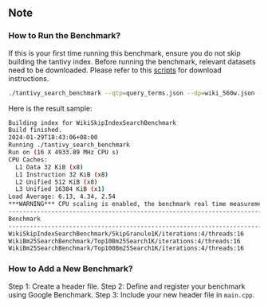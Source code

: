 
## Note
### How to Run the Benchmark?
If this is your first time running this benchmark, ensure you do not skip building the tantivy index.
Before running the benchmark, relevant datasets need to be downloaded.
Please refer to this [scripts](../scripts/download_datasets.sh) for download instructions.

```bash
./tantivy_search_benchmark --qtp=query_terms.json --dp=wiki_560w.json --ip=tantivy_index_path --sbi=false
```
Here is the result sample:
```bash
Building index for WikiSkipIndexSearchBenchmark
Build finished.
2024-01-29T18:43:06+08:00
Running ./tantivy_search_benchmark
Run on (16 X 4933.89 MHz CPU s)
CPU Caches:
  L1 Data 32 KiB (x8)
  L1 Instruction 32 KiB (x8)
  L2 Unified 512 KiB (x8)
  L3 Unified 16384 KiB (x1)
Load Average: 6.13, 4.34, 2.54
***WARNING*** CPU scaling is enabled, the benchmark real time measurements may be noisy and will incur extra overhead.
-------------------------------------------------------------------------------------------------------------
Benchmark                                                                   Time             CPU   Iterations
-------------------------------------------------------------------------------------------------------------
WikiSkipIndexSearchBenchmark/SkipGranule1K/iterations:4/threads:16        480 ms         6978 ms           64
WikiBm25SearchBenchmark/Top10Bm25Search1K/iterations:4/threads:16         127 ms         42.1 ms           64
WikiBm25SearchBenchmark/Top100Bm25Search1K/iterations:4/threads:16        260 ms         92.8 ms           64
```


### How to Add a New Benchmark?
Step 1: Create a header file.
Step 2: Define and register your benchmark using Google Benchmark.
Step 3: Include your new header file in `main.cpp`.